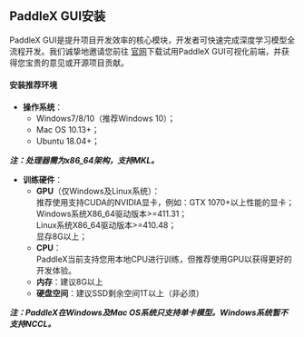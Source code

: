 ## <a name="2">PaddleX GUI安装</a>

 PaddleX GUI是提升项目开发效率的核心模块，开发者可快速完成深度学习模型全流程开发。我们诚挚地邀请您前往 [官网](https://www.paddlepaddle.org.cn/paddle/paddleX)下载试用PaddleX GUI可视化前端，并获得您宝贵的意见或开源项目贡献。



#### <a name="1">安装推荐环境</a>

* **操作系统**：
  * Windows7/8/10（推荐Windows 10）；
  * Mac OS 10.13+；
  * Ubuntu 18.04+；

***注：处理器需为x86_64架构，支持MKL。***

* **训练硬件**：  
  * **GPU**（仅Windows及Linux系统）：  
    推荐使用支持CUDA的NVIDIA显卡，例如：GTX 1070+以上性能的显卡；  
    Windows系统X86_64驱动版本>=411.31；  
    Linux系统X86_64驱动版本>=410.48；  
    显存8G以上；  
  * **CPU**：  
    PaddleX当前支持您用本地CPU进行训练，但推荐使用GPU以获得更好的开发体验。
  * **内存**：建议8G以上  
  * **硬盘空间**：建议SSD剩余空间1T以上（非必须）  

***注：PaddleX在Windows及Mac OS系统只支持单卡模型。Windows系统暂不支持NCCL。***

